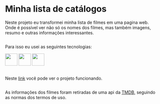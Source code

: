 # Minha lista de catálogos

 Neste projeto eu transformei minha lista de filmes em uma pagina web. Onde é possível ver não só os nomes dos filmes, mas também imagens, resumo e outras informações interessantes.
 
 ##
 
 Para isso eu usei as seguintes tecnologias:
 
 <div style='diplay: inline_block'>
   <img aling='center' widht='40' height='40' src="https://cdn.jsdelivr.net/gh/devicons/devicon/icons/html5/html5-original.svg"/>
 <img aling='center' widht='40' height='40' src="https://cdn.jsdelivr.net/gh/devicons/devicon/icons/css3/css3-original.svg"/>
  <img aling='center' widht='40' height='40' src="https://cdn.jsdelivr.net/gh/devicons/devicon/icons/javascript/javascript-original.svg"/>
 </div>
 
 ##
 
  Neste [link](https://minha-lista-de-catalogos.vercel.app/) você pode ver o projeto funcionando.
 
 ##
 
 As informações dos filmes foram retiradas de uma api da [TMDB](http://www.themoviedb.org), seguindo as normas dos termos de uso.

